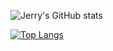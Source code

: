 ![Jerry's GitHub stats](https://github-readme-stats.vercel.app/api?username=caibingcheng&show_icons=true&count_private=true&show_owner=true)

[![Top Langs](https://github-readme-stats.vercel.app/api/top-langs/?username=caibingcheng&layout=compact)](https://github.com/anuraghazra/github-readme-stats)
